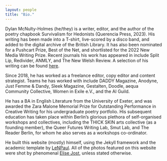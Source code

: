```yaml
---
layout: people
title: "Bio."
---
```

Dylan McNulty-Holmes (he/they) is a writer, editor, and the author of the poetry chapbook Survivalism for Hedonists (Querencia Press, 2023). His writing has been made into a T-shirt, live-scored by a disco band, and added to the digital archive of the British Library. It has also been nominated for a Pushcart Prize, Best of the Net, and shortlisted for the 2022 New Media Writing Prize. Recent journals his work has appeared in include Split Lip, Redivider, ANMLY, and The New Welsh Review. A selection of his writing can be found [here](/writing).

Since 2018, he has worked as a freelance editor, copy editor and content strategist. Teams he has worked with include DADDY Magazine, Anodyne, Just Femme & Dandy, Sleek Magazine, Gestalten, Doodle, aequa Community Collective, Women in Exile e.V., and the AI Guild. 

He has a BA in English Literature from the University of Exeter, and was awarded the Zara Malone Memorial Prize for Outstanding Performance in Creative Writing for his undergraduate poetry portfolio. His subsequent education has taken place within Berlin’s glorious plethora of self-organised workshops and collectives, including the THICK SKIN arts collective (as a founding member), the Queer Futures Writing Lab, Smut Lab, and The Reader Berlin, for whom he also serves as a workshops co-ordinator. 

He built this website (mostly) himself, using the Jekyll framework and the academic template by [LeNPaul](https://github.com/LeNPaul/academic). All of the photos featured on this website were shot by phenomenal [Elise Jost](https://www.instagram.com/elise_irl/), unless stated otherwise. 